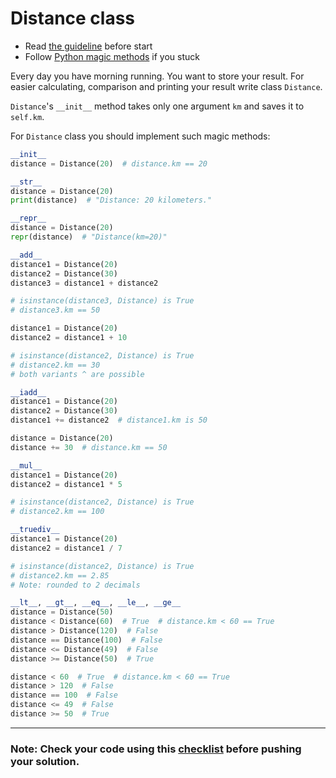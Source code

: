  # Distance class

- Read [the guideline](https://github.com/mate-academy/py-task-guideline/blob/main/README.md) before start
- Follow [Python magic methods](https://rszalski.github.io/magicmethods/) if you stuck

Every day you have morning running. You want to store your result. 
For easier calculating, comparison and printing your result write class
`Distance`.

`Distance`'s `__init__` method takes only
one argument `km` and saves it to `self.km`.

For `Distance` class you should implement such magic
methods:
```python
__init__
distance = Distance(20)  # distance.km == 20

__str__
distance = Distance(20)
print(distance)  # "Distance: 20 kilometers."

__repr__
distance = Distance(20)
repr(distance)  # "Distance(km=20)"

__add__
distance1 = Distance(20)
distance2 = Distance(30)
distance3 = distance1 + distance2  

# isinstance(distance3, Distance) is True
# distance3.km == 50

distance1 = Distance(20)
distance2 = distance1 + 10

# isinstance(distance2, Distance) is True
# distance2.km == 30
# both variants ^ are possible

__iadd__
distance1 = Distance(20)
distance2 = Distance(30)
distance1 += distance2  # distance1.km is 50

distance = Distance(20)
distance += 30  # distance.km == 50

__mul__
distance1 = Distance(20)
distance2 = distance1 * 5  

# isinstance(distance2, Distance) is True
# distance2.km == 100

__truediv__
distance1 = Distance(20)
distance2 = distance1 / 7  

# isinstance(distance2, Distance) is True
# distance2.km == 2.85
# Note: rounded to 2 decimals

__lt__, __gt__, __eq__, __le__, __ge__
distance = Distance(50)
distance < Distance(60)  # True  # distance.km < 60 == True
distance > Distance(120)  # False
distance == Distance(100)  # False
distance <= Distance(49)  # False
distance >= Distance(50)  # True

distance < 60  # True  # distance.km < 60 == True
distance > 120  # False
distance == 100  # False
distance <= 49  # False
distance >= 50  # True
```
___
### Note: Check your code using this [checklist](checklist.md) before pushing your solution.
